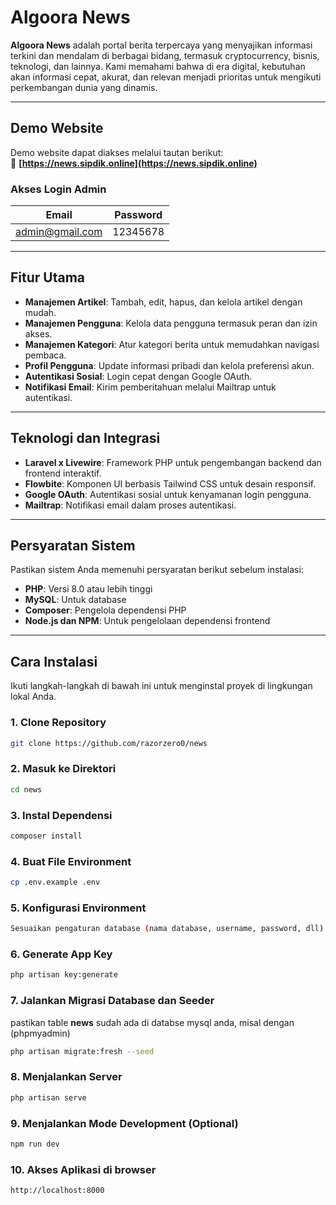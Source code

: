 # Algoora News

**Algoora News** adalah portal berita terpercaya yang menyajikan informasi terkini dan mendalam di berbagai bidang, termasuk cryptocurrency, bisnis, teknologi, dan lainnya. Kami memahami bahwa di era digital, kebutuhan akan informasi cepat, akurat, dan relevan menjadi prioritas untuk mengikuti perkembangan dunia yang dinamis.

---

## Demo Website

Demo website dapat diakses melalui tautan berikut:  
🔗 **[https://news.sipdik.online](https://news.sipdik.online)**

### Akses Login Admin

| **Email**       | **Password** |
| --------------- | ------------ |
| admin@gmail.com | 12345678     |

---

## Fitur Utama

-   **Manajemen Artikel**: Tambah, edit, hapus, dan kelola artikel dengan mudah.
-   **Manajemen Pengguna**: Kelola data pengguna termasuk peran dan izin akses.
-   **Manajemen Kategori**: Atur kategori berita untuk memudahkan navigasi pembaca.
-   **Profil Pengguna**: Update informasi pribadi dan kelola preferensi akun.
-   **Autentikasi Sosial**: Login cepat dengan Google OAuth.
-   **Notifikasi Email**: Kirim pemberitahuan melalui Mailtrap untuk autentikasi.

---

## Teknologi dan Integrasi

-   **Laravel x Livewire**: Framework PHP untuk pengembangan backend dan frontend interaktif.
-   **Flowbite**: Komponen UI berbasis Tailwind CSS untuk desain responsif.
-   **Google OAuth**: Autentikasi sosial untuk kenyamanan login pengguna.
-   **Mailtrap**: Notifikasi email dalam proses autentikasi.

---

## Persyaratan Sistem

Pastikan sistem Anda memenuhi persyaratan berikut sebelum instalasi:

-   **PHP**: Versi 8.0 atau lebih tinggi
-   **MySQL**: Untuk database
-   **Composer**: Pengelola dependensi PHP
-   **Node.js dan NPM**: Untuk pengelolaan dependensi frontend

---

## Cara Instalasi

Ikuti langkah-langkah di bawah ini untuk menginstal proyek di lingkungan lokal Anda.

### 1. Clone Repository

```bash
git clone https://github.com/razorzero0/news
```

### 2. Masuk ke Direktori

```bash
cd news
```

### 3. Instal Dependensi

```bash
composer install
```

### 4. Buat File Environment

```bash
cp .env.example .env
```

### 5. Konfigurasi Environment

```bash
Sesuaikan pengaturan database (nama database, username, password, dll) di file .env
```

### 6. Generate App Key

```bash
php artisan key:generate
```

### 7. Jalankan Migrasi Database dan Seeder

pastikan table **news** sudah ada di databse mysql anda, misal dengan (phpmyadmin)

```bash
php artisan migrate:fresh --seed
```

### 8. Menjalankan Server

```bash
php artisan serve
```

### 9. Menjalankan Mode Development (Optional)

```bash
npm run dev
```

### 10. Akses Aplikasi di browser

```bash
http://localhost:8000
```

